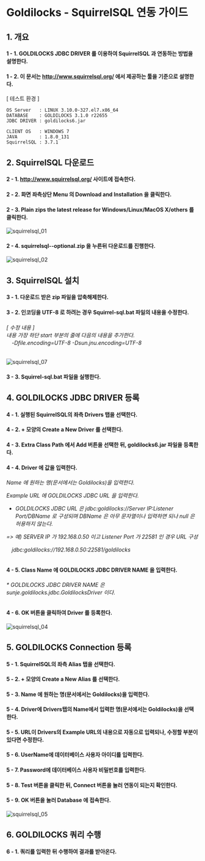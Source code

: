 # Goldilocks - SquirrelSQL 연동 가이드

## 1. 개요

#### 1 - 1. GOLDILOCKS JDBC DRIVER 를 이용하여 SquirrelSQL 과 연동하는 방법을 설명한다.

#### 1 - 2. 이 문서는 http://www.squirrelsql.org/ 에서 제공하는 툴을 기준으로 설명한다.


[ 테스트 환경 ]

    OS Server   : LINUX 3.10.0-327.el7.x86_64
    DATABASE    : GOLDILOCKS 3.1.0 r22655
    JDBC DRIVER : goldilocks6.jar

    CLIENT OS   : WINDOWS 7
    JAVA        : 1.8.0_131
    SquirrelSQL : 3.7.1


## 2. SquirrelSQL 다운로드

#### 2 - 1. http://www.squirrelsql.org/ 사이트에 접속한다.

#### 2 - 2. 화면 좌측상단 Menu 의 Download and Installation 을 클릭한다.

#### 2 - 3. Plain zips the latest release for Windows/Linux/MacOS X/others 를 클릭한다.

![squirrelsql_01](https://user-images.githubusercontent.com/9734988/33247149-359eb0c8-d35f-11e7-86e4-4abcd8bf9f6f.jpg)

#### 2 - 4. squirrelsql-<version>-optional.zip 을 누른뒤 다운로드를 진행한다.

![squirrelsql_02](https://user-images.githubusercontent.com/9734988/33247142-2e26e950-d35f-11e7-99c5-16b5a9af6737.jpg)

## 3. SquirrelSQL 설치

#### 3 - 1. 다운로드 받은 zip 파일을 압축해제한다.

#### 3 - 2. 인코딩을 UTF-8 로 하려는 경우 Squirrel-sql.bat 파일의 내용을 수정한다.

<h6>
[ 수정 내용 ]<br/>
내용 가장 하단 start 부분의 줄에 다음의 내용을 추가한다.<br/>
　-Dfile.encoding=UTF-8 -Dsun.jnu.encoding=UTF-8
</h6>

![squirrelsql_07](https://user-images.githubusercontent.com/9734988/33247179-763e7fe6-d35f-11e7-98e9-21291ee6f13d.JPG)

#### 3 - 3. Squirrel-sql.bat 파일을 실행한다.

## 4. GOLDILOCKS JDBC DRIVER 등록

#### 4 - 1. 실행된 SquirrelSQL의 좌측 Drivers 탭을 선택한다.

#### 4 - 2. + 모양의 Create a New Driver 를 선택한다.

#### 4 - 3. Extra Class Path 에서 Add 버튼을 선택한 뒤, goldilocks6.jar 파일을 등록한다.

#### 4 - 4. Driver 에 값을 입력한다.

<h6>
Name 에 원하는 명(문서에서는 Goldilocks)을 입력한다.<br/>

Example URL 에 GOLDILOCKS JDBC URL 을 입력한다.<br/>

* GOLDILOCKS JDBC URL 은 jdbc:goldilocks://Server IP:Listener Port/DBName 로 구성되며 DBName 은 아무 문자열이나 입력하면 되나 null 은 허용하지 않는다.<br/>

=> 예) SERVER IP 가 192.168.0.50 이고 Listener Port 가 22581 인 경우 URL 구성<br/>

　jdbc:goldilocks://192.168.0.50:22581/goldilocks
</h6>

#### 4 - 5. Class Name 에 GOLDILOCKS JDBC DRIVER NAME 을 입력한다.

<h6>
* GOLDILOCKS JDBC DRIVER NAME 은 sunje.goldilocks.jdbc.GoldilocksDriver 이다.
</h6>

#### 4 - 6. OK 버튼을 클릭하여 Driver 를 등록한다.

![squirrelsql_04](https://user-images.githubusercontent.com/9734988/33247210-aae57eb6-d35f-11e7-8aa7-168184106a2f.jpg)

## 5. GOLDILOCKS Connection 등록

#### 5 - 1. SquirrelSQL의 좌측 Alias 탭을 선택한다.

#### 5 - 2. + 모양의 Create a New Alias 를 선택한다.

#### 5 - 3. Name 에 원하는 명(문서에서는 Goldilocks)을 입력한다.

#### 5 - 4. Driver에 Drivers탭의 Name에서 입력한 명(문서에서는 Goldilocks)을 선택한다.

#### 5 - 5. URL이 Drivers의 Example URL의 내용으로 자동으로 입력되나, 수정할 부분이 있다면 수정한다.

#### 5 - 6. UserName에 데이터베이스 사용자 아이디를 입력한다.

#### 5 - 7. Password에 데이터베이스 사용자 비밀번호를 입력한다.

#### 5 - 8. Test 버튼을 클릭한 뒤, Connect 버튼을 눌러 연동이 되는지 확인한다.

#### 5 - 9. OK 버튼을 눌러 Database 에 접속한다.

![squirrelsql_05](https://user-images.githubusercontent.com/9734988/33247215-aedc3fdc-d35f-11e7-9b69-88a406852b15.jpg)

## 6. GOLDILOCKS 쿼리 수행

#### 6 - 1. 쿼리를 입력한 뒤 수행하여 결과를 받아온다.
